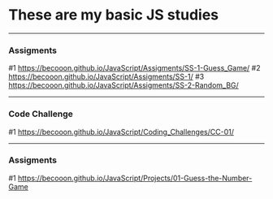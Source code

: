 # These are my basic JS studies
------------------------------------------------------------
### Assigments ###
#1  https://becooon.github.io/JavaScript/Assigments/SS-1-Guess_Game/
#2  https://becooon.github.io/JavaScript/Assigments/SS-1/
#3  https://becooon.github.io/JavaScript/Assigments/SS-2-Random_BG/

------------------------------------------------------------
### Code Challenge ###
#1 https://becooon.github.io/JavaScript/Coding_Challenges/CC-01/


------------------------------------------------------------
### Assigments ###
#1 https://becooon.github.io/JavaScript/Projects/01-Guess-the-Number-Game